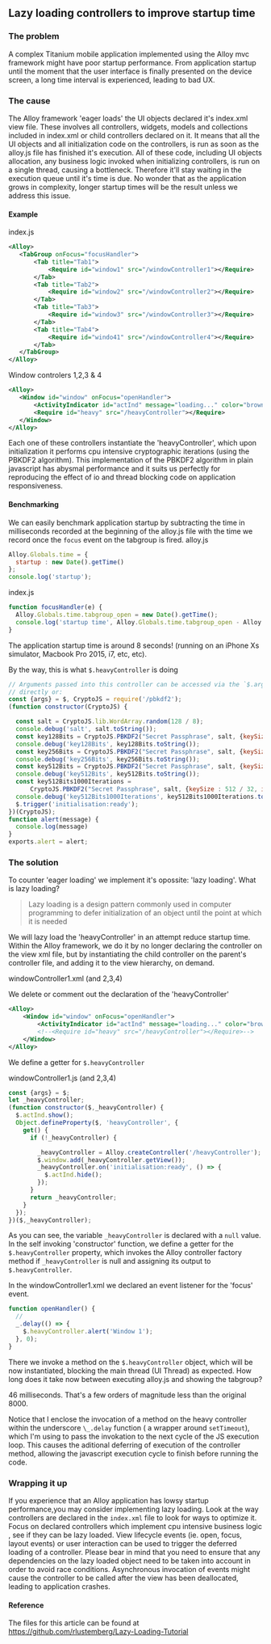 ## Lazy loading controllers to improve startup time

### The problem

A complex Titanium mobile application implemented using the Alloy mvc framework might have poor startup performance. From application startup until the moment that the user interface is finally presented on the device screen, a long time interval is experienced, leading to bad UX.

### The cause

The Alloy framework 'eager loads' the UI objects declared it's index.xml view file. These involves all controllers, widgets, models and collections included in index.xml or child controllers declared on it. It means that all the UI objects and all initialization code on the controllers, is run as soon as the alloy.js file has finished it's execution.
All of these code, including UI objects allocation, any business logic invoked when initializing controllers, is run on a single thread, causing a bottleneck. Therefore it'll stay waiting in the execution queue until it's time is due.
No wonder that as the application grows in complexity, longer startup times will be the result unless we address this issue.

 #### Example

 index.js
 ```xml
<Alloy>
	<TabGroup onFocus="focusHandler">
		<Tab title="Tab1">
			<Require id="window1" src="/windowController1"></Require>
		</Tab>
		<Tab title="Tab2">
			<Require id="window2" src="/windowController2"></Require>
		</Tab>
		<Tab title="Tab3">
			<Require id="window3" src="/windowController3"></Require>
		</Tab>
		<Tab title="Tab4">
			<Require id="windo41" src="/windowController4"></Require>
		</Tab>
	</TabGroup>
</Alloy>
```
 Window controlers 1,2,3 & 4
 ```xml
 <Alloy>
	<Window id="window" onFocus="openHandler">
		<ActivityIndicator id="actInd" message="loading..." color="brown"></ActivityIndicator>
		<Require id="heavy" src="/heavyController"></Require>
	</Window>
</Alloy>
 ```

Each one of these controllers instantiate the 'heavyController', which upon initialization it performs cpu intensive cryptographic iterations (using the PBKDF2 algorithm). This implementation of the PBKDF2 algorithm in plain javascript has abysmal performance and it suits us perfectly for reproducing the effect of io and thread blocking code on application responsiveness.

#### Benchmarking

We can easily benchmark application startup by subtracting the time in milliseconds recorded at the beginning of the alloy.js file with the time we record once the `focus` event on the tabgroup is fired.
alloy.js
```javascript
Alloy.Globals.time = {
  startup : new Date().getTime()
};
console.log('startup');
```
index.js
```javascript
function focusHandler(e) {
  Alloy.Globals.time.tabgroup_open = new Date().getTime();
  console.log('startup time', Alloy.Globals.time.tabgroup_open - Alloy.Globals.time.startup);
}
```

The application startup time is around 8 seconds! (running on an iPhone Xs simulator, Macbook Pro 2015, i7, etc, etc).

By the way, this is what `$.heavyController` is doing
```javascript
// Arguments passed into this controller can be accessed via the `$.args` object
// directly or:
const {args} = $, CryptoJS = require('/pbkdf2');
(function constructor(CryptoJS) {

  const salt = CryptoJS.lib.WordArray.random(128 / 8);
  console.debug('salt', salt.toString());
  const key128Bits = CryptoJS.PBKDF2("Secret Passphrase", salt, {keySize : 128 / 32});
  console.debug('key128Bits', key128Bits.toString());
  const key256Bits = CryptoJS.PBKDF2("Secret Passphrase", salt, {keySize : 256 / 32});
  console.debug('key256Bits', key256Bits.toString());
  const key512Bits = CryptoJS.PBKDF2("Secret Passphrase", salt, {keySize : 512 / 32});
  console.debug('key512Bits', key512Bits.toString());
  const key512Bits1000Iterations =
      CryptoJS.PBKDF2("Secret Passphrase", salt, {keySize : 512 / 32, iterations : 30000});
  console.debug('key512Bits1000Iterations', key512Bits1000Iterations.toString());
  $.trigger('initialisation:ready');
})(CryptoJS);
function alert(message) {
  console.log(message)
}
exports.alert = alert;
```

### The solution

To counter 'eager loading' we implement it's opossite: 'lazy loading'. What is lazy loading?
>Lazy loading is a design pattern commonly used in computer programming to defer initialization of an object until the point at which it is needed

We will lazy load the 'heavyController' in an attempt reduce startup time.
Within the Alloy framework, we do it by no longer declaring the controller on the view xml file, but by instantiating the child controller on the parent's controller file, and adding it to the view hierarchy, on demand.

windowController1.xml (and 2,3,4)

We delete or comment out the declaration of the 'heavyController'
```xml
<Alloy>
	<Window id="window" onFocus="openHandler">
		<ActivityIndicator id="actInd" message="loading..." color="brown"></ActivityIndicator>
		<!--<Require id="heavy" src="/heavyController"></Require>-->
	</Window>
</Alloy>
```

We define a getter for `$.heavyController`

windowController1.js (and 2,3,4)

```javascript
const {args} = $;
let _heavyController;
(function constructor($,_heavyController) {
  $.actInd.show();
  Object.defineProperty($, 'heavyController', {
    get() {
      if (!_heavyController) {

        _heavyController = Alloy.createController('/heavyController');
        $.window.add(_heavyController.getView());
        _heavyController.on('initialisation:ready', () => {
          $.actInd.hide();
        });
      }
      return _heavyController;
    }
  });
})($,_heavyController);
```

As you can see, the variable `_heavyController` is declared with a `null` value. In the self invoking 'constructor' function, we define a getter for the `$.heavyController` property, which invokes the Alloy controller factory method if `_heavyController` is null and assigning its output to `$.heavyController`.

In the windowController1.xml we declared an event listener for the 'focus' event.

```javascript
function openHandler() {
  //
  _.delay(() => {
    $.heavyController.alert('Window 1');
  }, 0);
}
```

There we invoke a method on the `$.heavyController` object, which will be now instantiated, blocking the main thread (UI Thread) as expected.
How long does it take now between executing alloy.js and showing the tabgroup?

46 milliseconds.
That's a few orders of magnitude less than the original 8000.

Notice that I enclose the invocation of a method on the heavy controller within the underscore `\_.delay` function ( a wrapper around `setTimeout`), which I'm using to pass the invokation to the next cycle of the JS execution loop. This causes the aditional deferring of execution of the controller method, allowing the javascript execution cycle to finish before running the code.

### Wrapping it up

If you experience that an Alloy application has lowsy startup performance,you may consider implementing lazy loading. Look at the way controllers are declared in the `index.xml` file to look for ways to optimize it.
Focus on declared controllers which implement cpu intensive business logic , see if they can be lazy loaded.
View lifecycle events (ie. open, focus, layout events) or user interaction  can be used to trigger the deferred loading of a controller.
Please bear in mind that you need to ensure that any dependencies on the lazy loaded object need to be taken into account in order to avoid race conditions.
Asynchronous invocation of events might cause the controller to be called after the view has been deallocated, leading to application crashes.

#### Reference
The files for this article can be found at https://github.com/rlustemberg/Lazy-Loading-Tutorial
